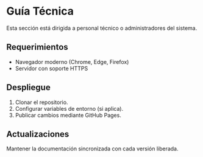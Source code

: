 # Guía Técnica

Esta sección está dirigida a personal técnico o administradores del sistema.

## Requerimientos
- Navegador moderno (Chrome, Edge, Firefox)
- Servidor con soporte HTTPS

## Despliegue
1. Clonar el repositorio.
2. Configurar variables de entorno (si aplica).
3. Publicar cambios mediante GitHub Pages.

## Actualizaciones
Mantener la documentación sincronizada con cada versión liberada.
